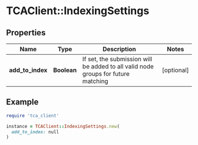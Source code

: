 # TCAClient::IndexingSettings

## Properties

| Name | Type | Description | Notes |
| ---- | ---- | ----------- | ----- |
| **add_to_index** | **Boolean** | If set, the submission will be added to all valid node groups for future matching | [optional] |

## Example

```ruby
require 'tca_client'

instance = TCAClient::IndexingSettings.new(
  add_to_index: null
)
```

